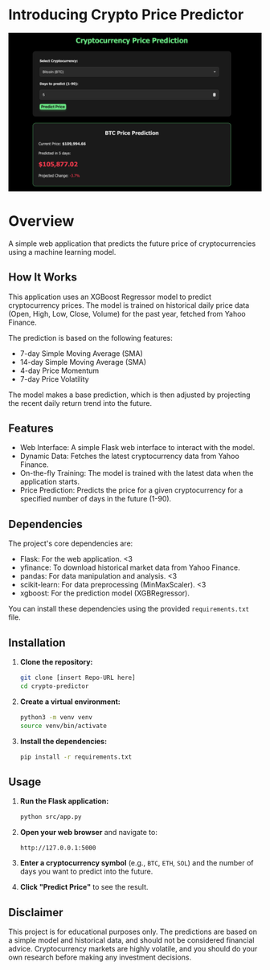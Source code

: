 # Introducing Crypto Price Predictor
![Crypto Predictor UI](images/Screenshot%202025-08-26%20at%2000.41.28.png)


# Overview
A simple web application that predicts the future price of cryptocurrencies using
a machine learning model.

## How It Works

This application uses an XGBoost Regressor model to predict cryptocurrency
prices. The model is trained on historical daily price data (Open, High, Low,
Close, Volume) for the past year, fetched from Yahoo Finance.

The prediction is based on the following features:

- 7-day Simple Moving Average (SMA)
- 14-day Simple Moving Average (SMA)
- 4-day Price Momentum
- 7-day Price Volatility

The model makes a base prediction, which is then adjusted by projecting the
recent daily return trend into the future.

## Features

- Web Interface: A simple Flask web interface to interact with the model.
- Dynamic Data: Fetches the latest cryptocurrency data from Yahoo Finance.
- On-the-fly Training: The model is trained with the latest data when the
  application starts.
- Price Prediction: Predicts the price for a given cryptocurrency for a
  specified number of days in the future (1-90).

## Dependencies

The project's core dependencies are:

- Flask: For the web application. <3
- yfinance: To download historical market data from Yahoo Finance.
- pandas: For data manipulation and analysis. <3
- scikit-learn: For data preprocessing (MinMaxScaler). <3
- xgboost: For the prediction model (XGBRegressor).

You can install these dependencies using the provided `requirements.txt` file.

## Installation

1. **Clone the repository:**

   ```bash
   git clone [insert Repo-URL here]
   cd crypto-predictor
   ```

2. **Create a virtual environment:**

   ```bash
   python3 -m venv venv
   source venv/bin/activate
   ```

3. **Install the dependencies:**

   ```bash
   pip install -r requirements.txt
   ```

## Usage

1. **Run the Flask application:**

   ```bash
   python src/app.py
   ```

2. **Open your web browser** and navigate to:

   ```text
   http://127.0.0.1:5000
   ```

3. **Enter a cryptocurrency symbol** (e.g., `BTC`, `ETH`, `SOL`) and the number
   of days you want to predict into the future.

4. **Click "Predict Price"** to see the result.

## Disclaimer

This project is for educational purposes only. The predictions are based on a
simple model and historical data, and should not be considered financial advice.
Cryptocurrency markets are highly volatile, and you should do your own research
before making any investment decisions.
